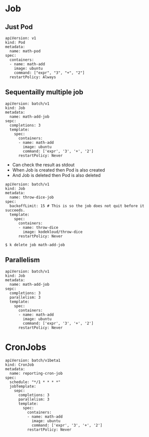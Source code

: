 # Job

## Just Pod
```
apiVersion: v1
kind: Pod
metadata:
  name: math-pod
spec:
  containers:
  - name: math-add
    image: ubuntu
    command: ["expr", "3", "+", "2"]
  restartPolicy: Always
```

## Sequentailly multiple job
```
apiVersion: batch/v1
kind: Job
metadata:
  name: math-add-job
sepc:
  completions: 3
  template:
    spec:
      containers:
      - name: math-add
        image: ubuntu
        command: ['expr', '3', '+', '2']
      restartPolicy: Never
```
- Can check the result as stdout
- When Job is created then Pod is also created
- And Job is deleted then Pod is also deleted


```
apiVersion: batch/v1
kind: Job
metadata:
  name: throw-dice-job
spec:
  backoffLimit: 15 # This is so the job does not quit before it succeeds.
  template:
    spec:
      containers:
      - name: throw-dice
        image: kodekloud/throw-dice
      restartPolicy: Never
```


```
$ k delete job math-add-job
```

## Parallelism

```
apiVersion: batch/v1
kind: Job
metadata:
  name: math-add-job
sepc:
  completions: 3
  parallelism: 3
  template:
    spec:
      containers:
      - name: math-add
        image: ubuntu
        command: ['expr', '3', '+', '2']
      restartPolicy: Never
```

# CronJobs

```
apiVersion: batch/v1beta1
kind: CronJob
metadata:
  name: reporting-cron-job
spec:
  schedule: "*/1 * * * *"
  jobTemplate:
    sepc:
      completions: 3
      parallelism: 3
      template:
        spec:
          containers:
          - name: math-add
            image: ubuntu
            command: ['expr', '3', '+', '2']
          restartPolicy: Never

```
